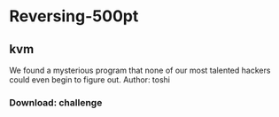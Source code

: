 # Reversing-500pt
## kvm
We found a mysterious program that none of our most talented hackers could even begin to figure out.
Author: toshi
### Download: challenge